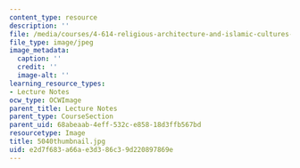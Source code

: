```yaml
---
content_type: resource
description: ''
file: /media/courses/4-614-religious-architecture-and-islamic-cultures-fall-2002/e2d7f683a66ae3d386c39d220897869e_5040thumbnail.jpg
file_type: image/jpeg
image_metadata:
  caption: ''
  credit: ''
  image-alt: ''
learning_resource_types:
- Lecture Notes
ocw_type: OCWImage
parent_title: Lecture Notes
parent_type: CourseSection
parent_uid: 68abeaab-4eff-532c-e858-18d3ffb567bd
resourcetype: Image
title: 5040thumbnail.jpg
uid: e2d7f683-a66a-e3d3-86c3-9d220897869e
---
```

